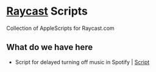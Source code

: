 # [Raycast](https://raycast.com) Scripts
Collection of AppleScripts for Raycast.com

## What do we have here
- Script for delayed turning off music in Spotify | [Script](spotify/sleep-timer.applescript)
